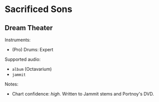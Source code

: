 # Sacrificed Sons

## Dream Theater

Instruments:

  * (Pro) Drums: Expert

Supported audio:

  * `album` (Octavarium)
  * `jammit`

Notes:

  * Chart confidence: *high*. Written to Jammit stems and Portnoy's DVD.
